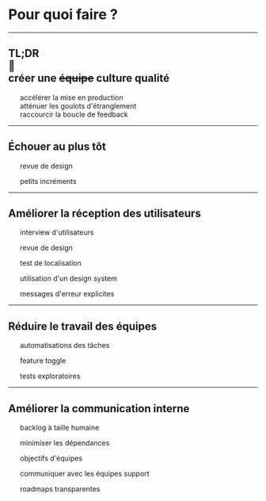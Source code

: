 # Pour quoi faire **?**

---
<style scoped>
section {
    text-align: center
}
ul {
    list-style-type: none
}
</style>

## **TL**;**DR**<br>🔻<br>créer une **~~équipe~~** culture qualité

* accélérer la mise en production
* atténuer les goulots d'étranglement
* raccourcir la boucle de feedback

---

## Échouer au plus tôt

<!--
La qualité comme facteur de réduction des coûts,
rien de plus coûteux que le temps passé
par le support client et les équipes de dev
pour résoudre les problèmes rencontrés par les utilisateurs
-->

* revue de design

<!--
[raccourcir la boucle de feedback]
Utiliser les revue de design (UX & solution technique) pour:
- discuter les impacts sur les utilisateurs
- discuter la nécessité / priorité (c'est le meilleur moment pour changer d'avis)
- tester sur papier les différents cas, surtout les cas d'erreurs
- collecter le feedback des équipes supports
-->

* petits incréments

<!--
[accélérer la mise en production]
[raccourcir la boucle de feedback]
Petits incréments au plus tôt:
- revue de design des que possible pour commencer les développements en parallèle
- build en continue pour commencer les tests exploratoire des que possible
- déploiement au plus tot pour avoir le design selon les retours utilisateurs
-->

---

## Améliorer la réception des utilisateurs

<!--
La qualité comme facteur d'amélioration des revenus,
quelque soit le budget marketing,
des utilisateurs insatisfaits ne génèrent pas de revenu,
mais plutôt des revues négatives qui peuvent déterrer de futures utilisateurs
une mauvaise reception nécessite un budget plus important en support
-->

* interview d'utilisateurs
<!--
[raccourcir la boucle de feedback]
Utiliser les interview d'utilisateurs:
- collecter les avis sur de futurs changements
- identifier les points douloureux
-->

* revue de design
<!--
[raccourcir la boucle de feedback]
Utiliser les revue de design (UX & solution technique) pour:
- discuter les impacts sur les utilisateurs
- identifier les différents cas, surtout les cas d'erreurs
- collecter le feedback des équipes supports
-->

* test de localisation
<!--
[raccourcir la boucle de feedback]
Tester la localisation pour:
- éviter une mauvaise expérience utilisateurs (traductions confuses or incorrectes)
- éviter une mauvaise perception de votre produit (traduction par la machine)
-->

* utilisation d'un design system
<!--
[accélérer la mise en production]
Utiliser un design system pour:
- réduire le temps sur le design et le développement de l'interface
- réduire le temps d'apprentissage des nouvelles fonctionnalités (ergonomie)
- réduire les risques de bugs
-->

* messages d'erreur explicites
<!--
[raccourcir la boucle de feedback]
Utiliser messages d'erreur explicites - trop souvent traités en 2nde classe - pour:
- réduire le temps de résolution avant la prod et en prod
- réduire les coût du support client  - certaines erreurs peuvent être résolu sans support
-->

---

## Réduire le travail des équipes

* automatisations des tâches
<!--
[atténuer les goulots d'étranglement]
Automatiser des tâches pour libérer le temps de vos équipes, par exemples:
- pipeline de déploiement
- surveillances des resources (alerte)
- réparation des incidents
- automatisation des traductions
- automatisation des tests
- generation de la documentation
-->

* feature toggle
<!--
[accélérer la mise en production]
Utiliser les feature toggles pour:
- déployer avec des incertitudes et réduire le temps en tests
- stopper les problèmes en production et réduire le temps en support
-->

* tests exploratoires
<!--
[accélérer la mise en production]
Utiliser les tests exploratoire
- réduire le temps passé à maintenir des cas de tests
- augmenter le temps sur l'execution des tests
- ajuster rapidement le périmètre de tests
-->

---

## Améliorer la communication interne

* backlog à taille humaine

* minimiser les dépendances

* objectifs d'équipes


* communiquer avec les équipes support
<!--
[raccourcir la boucle de feedback]
Communiquer avec les équipes support, ce sont vos meilleurs alliés:
- informer au plus tot des changements pour anticiper le besoin de support
- identifier les problèmes les plus frequents pour les réduire
-->

* roadmaps transparentes

<!--
[atténuer les goulots d'étranglement]
Les roadmaps doivent être transparentes:
- chacun doit comprendre pourquoi on décide de faire quelque chose
- important de comprendre les impacts si on ne le fait pas, ou si on est en retard
- les autres équipes doivent pouvoir alerter les risques de conflits, pensez finances, juridique, support client... pas seulement équipe techniques
Avec plus d'une application, il est facile d'avoir plusieurs fonctionnalités majeurs planifiées dans la même période:
- risque de surcharge des équipes support
- risque de ralentissement sur la résolution des bugs (on ne sait pas quel changement créer une régression)
- perte de visibilité sur les métriques, quels changements affecte positivement les avis utilisateurs et lequel négativement
-->
